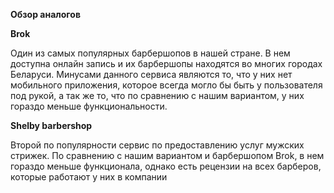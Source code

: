 ﻿**Обзор аналогов**

**Brok**

Один из самых популярных барбершопов в нашей стране. В нем доступна онлайн запись и их барбершопы находятся во многих городах Беларуси. Минусами данного сервиса являются то, что у них нет мобильного приложения, которое всегда могло бы быть у пользователя под рукой, а так же то, что по сравнению с нашим вариантом, у них гораздо меньше функциональности.

**Shelby barbershop**

Второй по популярности сервис по предоставлению услуг мужских стрижек. По сравнению с нашим вариантом и барбершопом  Brok, в нем гораздо меньше функционала, однако есть рецензии на всех барберов, которые работают у них  в компании
